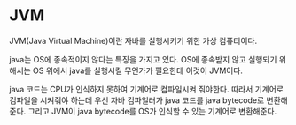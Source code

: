 # JVM

JVM(Java Virtual Machine)이란 자바를 실행시키기 위한 가상 컴퓨터이다. 

java는 OS에 종속적이지 않다는 특징을 가지고 있다. OS에 종속받지 않고 실행되기 위해서는 OS 위에서 java를 실행시킬 무언가가 필요한데 이것이 JVM이다.  

java 코드는 CPU가 인식하지 못하여 기계어로 컴파일시켜 줘야한다. 따라서 기계어로 컴파일을 시켜줘야 하는데 우선 자바 컴파일러가 java 코드를 java bytecode로 변환해준다. 그리고 JVM이 java bytecode를 OS가 인식할 수 있는 기계어로 변환해준다.